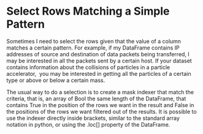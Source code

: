 # Select Rows Matching a Simple Pattern
Sometimes I need to select the rows given that the value of a column matches a certain pattern. For example, if my DataFrame contains IP addresses of source and destination of data packets being transferred, I may be interested in all the packets sent by a certain host. If your dataset contains information about the collisions of particles in a particle accelerator,  you may be interested in getting all the particles of a certain type or above or below a certain mass. 

The usual way to do a selection is to create a mask indexer that match the criteria, that is, an array of Bool the same length of the DataFrame, that contains True in the position of the rows we want in the result and False in the positions of the rows we want filtered out of the results. It is possible to use the indexer directly inside brackets, similar to the standard array notation in python, or using the .loc[] property of the DataFrame.
